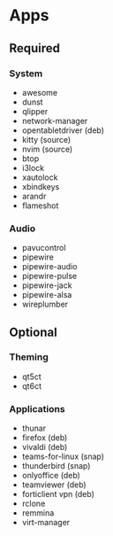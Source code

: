 # Apps

## Required

### System

- awesome
- dunst
- qlipper
- network-manager
- opentabletdriver (deb)
- kitty (source)
- nvim (source)
- btop
- i3lock
- xautolock
- xbindkeys
- arandr
- flameshot

### Audio

- pavucontrol
- pipewire
- pipewire-audio
- pipewire-pulse
- pipewire-jack
- pipewire-alsa
- wireplumber

## Optional

### Theming

- qt5ct
- qt6ct

### Applications

- thunar
- firefox (deb)
- vivaldi (deb)
- teams-for-linux (snap)
- thunderbird (snap)
- onlyoffice (deb)
- teamviewer (deb)
- forticlient vpn (deb)
- rclone
- remmina
- virt-manager
